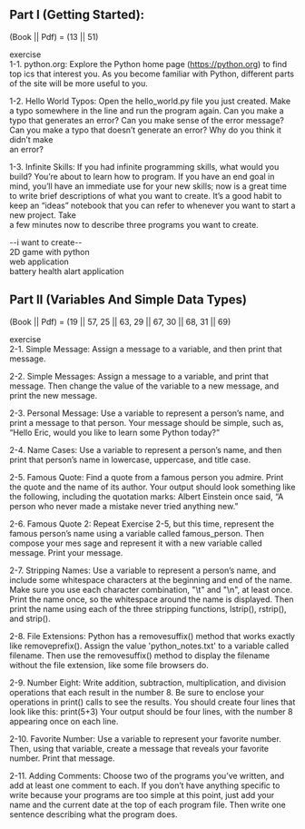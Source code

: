

## Part I (Getting Started):
(Book || Pdf) = (13 || 51)   

exercise  
 1-1. python.org: Explore the Python home page (https://python.org) to find top
ics that interest you. As you become familiar with Python, different parts of the 
site will be more useful to you.  

 1-2. Hello World Typos: Open the hello_world.py file you just created. Make a 
typo somewhere in the line and run the program again. Can you make a typo 
that generates an error? Can you make sense of the error message? Can you 
make a typo that doesn’t generate an error? Why do you think it didn’t make  
an error?  

 1-3. Infinite Skills: If you had infinite programming skills, what would you build? 
You’re about to learn how to program. If you have an end goal in mind, you’ll 
have an immediate use for your new skills; now is a great time to write brief 
descriptions of what you want to create. It’s a good habit to keep an “ideas” 
notebook that you can refer to whenever you want to start a new project. Take  
a few minutes now to describe three programs you want to create.
   

--i want to create--  
2D game with python    
web application    
battery health alart application  



## Part II (Variables And Simple Data Types)
(Book || Pdf) = (19 || 57, 25 || 63, 29 || 67, 30 || 68, 31 || 69)  

exercise  
 2-1. Simple Message: Assign a message to a variable, and then print that 
message.  

 2-2. Simple Messages: Assign a message to a variable, and print that message. 
Then change the value of the variable to a new message, and print the new 
message.  

2-3. Personal Message: Use a variable to represent a person’s name, and print 
a message to that person. Your message should be simple, such as, “Hello Eric, 
would you like to learn some Python today?”  

 2-4. Name Cases: Use a variable to represent a person’s name, and then print 
that person’s name in lowercase, uppercase, and title case.  

 2-5. Famous Quote: Find a quote from a famous person you admire. Print the 
quote and the name of its author. Your output should look something like the 
following, including the quotation marks:
 Albert Einstein once said, “A person who never made a mistake never 
tried anything new.”  

 2-6. Famous Quote 2: Repeat Exercise 2-5, but this time, represent the famous 
person’s name using a variable called famous_person. Then compose your mes
sage and represent it with a new variable called message. Print your message.  

 2-7. Stripping Names: Use a variable to represent a person’s name, and 
include some whitespace characters at the beginning and end of the name. 
Make sure you use each character combination, "\t" and "\n", at least once.
 Print the name once, so the whitespace around the name is displayed. 
Then print the name using each of the three stripping functions, lstrip(), 
rstrip(), and strip().  

 2-8. File Extensions: Python has a removesuffix() method that works exactly  
like removeprefix(). Assign the value 'python_notes.txt' to a variable called 
filename. Then use the removesuffix() method to display the filename without 
the file extension, like some file browsers do.  

 2-9. Number Eight: Write addition, subtraction, multiplication, and division 
operations that each result in the number 8. Be sure to enclose your operations 
in print() calls to see the results. You should create four lines that look like this:
 print(5+3)
 Your output should be four lines, with the number 8 appearing once on 
each line.  

 2-10. Favorite Number: Use a variable to represent your favorite number. Then, 
using that variable, create a message that reveals your favorite number. Print 
that message.  

 2-11. Adding Comments: Choose two of the programs you’ve written, and 
add at least one comment to each. If you don’t have anything specific to write 
because your programs are too simple at this point, just add your name and the 
current date at the top of each program file. Then write one sentence describing 
what the program does.  